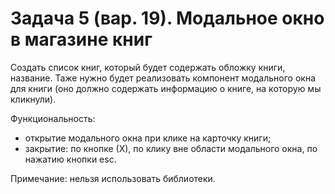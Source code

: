 # Задача 5 (вар. 19). Модальное окно в магазине книг

Создать список книг, который будет содержать обложку книги, название.
Таже нужно будет реализовать компонент модального окна для книги (оно должно содержать информацию о книге, на которую мы кликнули).

Функциональность:

- открытие модального окна при клике на карточку книги;
- закрытие: по кнопке (Х), по клику вне области модального окна, по нажатию кнопки esc.

Примечание: нельзя использовать библиотеки.
